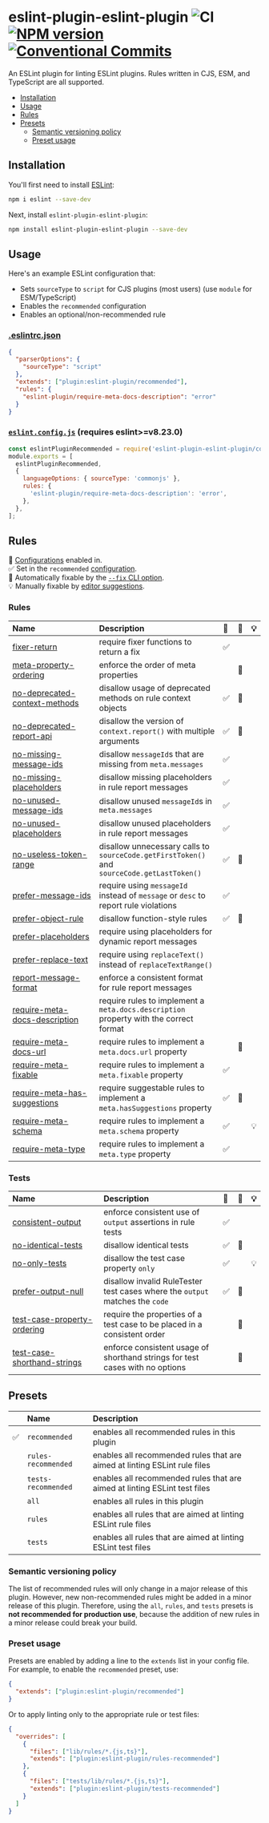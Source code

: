 # eslint-plugin-eslint-plugin ![CI](https://github.com/eslint-community/eslint-plugin-eslint-plugin/workflows/CI/badge.svg) [![NPM version](https://img.shields.io/npm/v/eslint-plugin-eslint-plugin.svg?style=flat)](https://npmjs.org/package/eslint-plugin-eslint-plugin) [![Conventional Commits](https://img.shields.io/badge/Conventional%20Commits-1.0.0-yellow.svg)](https://conventionalcommits.org)

An ESLint plugin for linting ESLint plugins. Rules written in CJS, ESM, and TypeScript are all supported.

<!-- vscode-markdown-toc -->

- [Installation](#Installation)
- [Usage](#Usage)
- [Rules](#Rules)
- [Presets](#Presets)
  - [Semantic versioning policy](#Semanticversioningpolicy)
  - [Preset usage](#Presetusage)

<!-- vscode-markdown-toc-config
	numbering=false
	autoSave=true
	/vscode-markdown-toc-config -->
<!-- /vscode-markdown-toc -->

## <a name='Installation'></a>Installation

You'll first need to install [ESLint](https://eslint.org):

```sh
npm i eslint --save-dev
```

Next, install `eslint-plugin-eslint-plugin`:

```sh
npm install eslint-plugin-eslint-plugin --save-dev
```

## <a name='Usage'></a>Usage

Here's an example ESLint configuration that:

- Sets `sourceType` to `script` for CJS plugins (most users) (use `module` for ESM/TypeScript)
- Enables the `recommended` configuration
- Enables an optional/non-recommended rule

### <a name='eslintrc'></a>**[.eslintrc.json](https://eslint.org/docs/latest/use/configure/configuration-files)**

```json
{
  "parserOptions": {
    "sourceType": "script"
  },
  "extends": ["plugin:eslint-plugin/recommended"],
  "rules": {
    "eslint-plugin/require-meta-docs-description": "error"
  }
}
```

### <a name='flat'></a>[`eslint.config.js`](https://eslint.org/docs/latest/use/configure/configuration-files-new) (requires eslint>=v8.23.0)

```js
const eslintPluginRecommended = require('eslint-plugin-eslint-plugin/configs/recommended');
module.exports = [
  eslintPluginRecommended,
  {
    languageOptions: { sourceType: 'commonjs' },
    rules: {
      'eslint-plugin/require-meta-docs-description': 'error',
    },
  },
];
```

## <a name='Rules'></a>Rules

<!-- begin auto-generated rules list -->

💼 [Configurations](https://github.com/eslint-community/eslint-plugin-eslint-plugin#presets) enabled in.\
✅ Set in the `recommended` [configuration](https://github.com/eslint-community/eslint-plugin-eslint-plugin#presets).\
🔧 Automatically fixable by the [`--fix` CLI option](https://eslint.org/docs/user-guide/command-line-interface#--fix).\
💡 Manually fixable by [editor suggestions](https://eslint.org/docs/developer-guide/working-with-rules#providing-suggestions).

### Rules

| Name                                                                         | Description                                                                                | 💼  | 🔧  | 💡  |
| :--------------------------------------------------------------------------- | :----------------------------------------------------------------------------------------- | :-- | :-- | :-- |
| [fixer-return](docs/rules/fixer-return.md)                                   | require fixer functions to return a fix                                                    | ✅  |     |     |
| [meta-property-ordering](docs/rules/meta-property-ordering.md)               | enforce the order of meta properties                                                       |     | 🔧  |     |
| [no-deprecated-context-methods](docs/rules/no-deprecated-context-methods.md) | disallow usage of deprecated methods on rule context objects                               | ✅  | 🔧  |     |
| [no-deprecated-report-api](docs/rules/no-deprecated-report-api.md)           | disallow the version of `context.report()` with multiple arguments                         | ✅  | 🔧  |     |
| [no-missing-message-ids](docs/rules/no-missing-message-ids.md)               | disallow `messageId`s that are missing from `meta.messages`                                | ✅  |     |     |
| [no-missing-placeholders](docs/rules/no-missing-placeholders.md)             | disallow missing placeholders in rule report messages                                      | ✅  |     |     |
| [no-unused-message-ids](docs/rules/no-unused-message-ids.md)                 | disallow unused `messageId`s in `meta.messages`                                            | ✅  |     |     |
| [no-unused-placeholders](docs/rules/no-unused-placeholders.md)               | disallow unused placeholders in rule report messages                                       | ✅  |     |     |
| [no-useless-token-range](docs/rules/no-useless-token-range.md)               | disallow unnecessary calls to `sourceCode.getFirstToken()` and `sourceCode.getLastToken()` | ✅  | 🔧  |     |
| [prefer-message-ids](docs/rules/prefer-message-ids.md)                       | require using `messageId` instead of `message` or `desc` to report rule violations         | ✅  |     |     |
| [prefer-object-rule](docs/rules/prefer-object-rule.md)                       | disallow function-style rules                                                              | ✅  | 🔧  |     |
| [prefer-placeholders](docs/rules/prefer-placeholders.md)                     | require using placeholders for dynamic report messages                                     |     |     |     |
| [prefer-replace-text](docs/rules/prefer-replace-text.md)                     | require using `replaceText()` instead of `replaceTextRange()`                              |     |     |     |
| [report-message-format](docs/rules/report-message-format.md)                 | enforce a consistent format for rule report messages                                       |     |     |     |
| [require-meta-docs-description](docs/rules/require-meta-docs-description.md) | require rules to implement a `meta.docs.description` property with the correct format      |     |     |     |
| [require-meta-docs-url](docs/rules/require-meta-docs-url.md)                 | require rules to implement a `meta.docs.url` property                                      |     | 🔧  |     |
| [require-meta-fixable](docs/rules/require-meta-fixable.md)                   | require rules to implement a `meta.fixable` property                                       | ✅  |     |     |
| [require-meta-has-suggestions](docs/rules/require-meta-has-suggestions.md)   | require suggestable rules to implement a `meta.hasSuggestions` property                    | ✅  | 🔧  |     |
| [require-meta-schema](docs/rules/require-meta-schema.md)                     | require rules to implement a `meta.schema` property                                        | ✅  |     | 💡  |
| [require-meta-type](docs/rules/require-meta-type.md)                         | require rules to implement a `meta.type` property                                          | ✅  |     |     |

### Tests

| Name                                                                     | Description                                                                  | 💼  | 🔧  | 💡  |
| :----------------------------------------------------------------------- | :--------------------------------------------------------------------------- | :-- | :-- | :-- |
| [consistent-output](docs/rules/consistent-output.md)                     | enforce consistent use of `output` assertions in rule tests                  | ✅  |     |     |
| [no-identical-tests](docs/rules/no-identical-tests.md)                   | disallow identical tests                                                     | ✅  | 🔧  |     |
| [no-only-tests](docs/rules/no-only-tests.md)                             | disallow the test case property `only`                                       | ✅  |     | 💡  |
| [prefer-output-null](docs/rules/prefer-output-null.md)                   | disallow invalid RuleTester test cases where the `output` matches the `code` | ✅  | 🔧  |     |
| [test-case-property-ordering](docs/rules/test-case-property-ordering.md) | require the properties of a test case to be placed in a consistent order     |     | 🔧  |     |
| [test-case-shorthand-strings](docs/rules/test-case-shorthand-strings.md) | enforce consistent usage of shorthand strings for test cases with no options |     | 🔧  |     |

<!-- end auto-generated rules list -->

## <a name='Presets'></a>Presets

|     | Name                | Description                                                               |
| :-- | :------------------ | :------------------------------------------------------------------------ |
| ✅  | `recommended`       | enables all recommended rules in this plugin                              |
|     | `rules-recommended` | enables all recommended rules that are aimed at linting ESLint rule files |
|     | `tests-recommended` | enables all recommended rules that are aimed at linting ESLint test files |
|     | `all`               | enables all rules in this plugin                                          |
|     | `rules`             | enables all rules that are aimed at linting ESLint rule files             |
|     | `tests`             | enables all rules that are aimed at linting ESLint test files             |

### <a name='Semanticversioningpolicy'></a>Semantic versioning policy

The list of recommended rules will only change in a major release of this plugin. However, new non-recommended rules might be added in a minor release of this plugin. Therefore, using the `all`, `rules`, and `tests` presets is **not recommended for production use**, because the addition of new rules in a minor release could break your build.

### <a name='Presetusage'></a>Preset usage

Presets are enabled by adding a line to the `extends` list in your config file. For example, to enable the `recommended` preset, use:

```json
{
  "extends": ["plugin:eslint-plugin/recommended"]
}
```

Or to apply linting only to the appropriate rule or test files:

```json
{
  "overrides": [
    {
      "files": ["lib/rules/*.{js,ts}"],
      "extends": ["plugin:eslint-plugin/rules-recommended"]
    },
    {
      "files": ["tests/lib/rules/*.{js,ts}"],
      "extends": ["plugin:eslint-plugin/tests-recommended"]
    }
  ]
}
```
